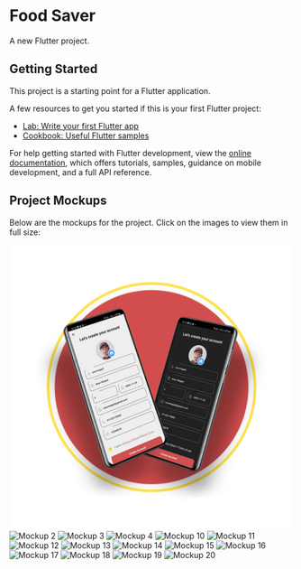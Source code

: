 # Food Saver

A new Flutter project.

## Getting Started

This project is a starting point for a Flutter application.

A few resources to get you started if this is your first Flutter project:

- [Lab: Write your first Flutter app](https://docs.flutter.dev/get-started/codelab)
- [Cookbook: Useful Flutter samples](https://docs.flutter.dev/cookbook)

For help getting started with Flutter development, view the
[online documentation](https://docs.flutter.dev/), which offers tutorials,
samples, guidance on mobile development, and a full API reference.

## Project Mockups

Below are the mockups for the project. Click on the images to view them in full size:

![Mockup 1](https://github.com/TaghreedTK/Food-Saver/blob/146f0c04cd68c4ab0a03a436e43488f90d2fe9b5/1.png)
![Mockup 2](path/to/2.png)
![Mockup 3](path/to/3.png)
![Mockup 4](path/to/4.png)
![Mockup 10](path/to/10.png)
![Mockup 11](path/to/11.png)
![Mockup 12](path/to/12.png)
![Mockup 13](path/to/13.png)
![Mockup 14](path/to/14.png)
![Mockup 15](path/to/15.png)
![Mockup 16](path/to/16.png)
![Mockup 17](path/to/17.png)
![Mockup 18](path/to/18.png)
![Mockup 19](path/to/19.png)
![Mockup 20](path/to/20.png)
